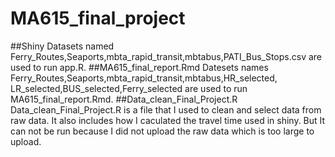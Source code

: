 # MA615_final_project
##Shiny
Datasets named Ferry_Routes,Seaports,mbta_rapid_transit,mbtabus,PATI_Bus_Stops.csv 
are used to run app.R.
##MA615_final_report.Rmd
Datesets names Ferry_Routes,Seaports,mbta_rapid_transit,mbtabus,HR_selected,
LR_selected,BUS_selected,Ferry_selected are used to run MA615_final_report.Rmd.
##Data_clean_Final_Project.R
Data_clean_Final_Project.R is a file that I used to clean and select data from raw data.
It also includes how I caculated the travel time used in shiny.
But It can not be run because I did not upload the raw data which is too large to upload.

